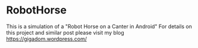 # RobotHorse
This is a simulation of a "Robot Horse on a Canter in Android"
For details on this project and similar post please visit  my blog https://gigadom.wordpress.com/
